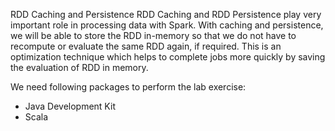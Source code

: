 RDD Caching and Persistence
RDD Caching and RDD Persistence play very important role in processing data with Spark. With caching and persistence, we will be able to store the RDD in-memory so that we do not have to recompute or evaluate the same RDD again, if required. This is an optimization technique which helps to complete jobs more quickly by saving the evaluation of RDD in memory.


We need following packages to perform the lab exercise: 
- Java Development Kit
- Scala

